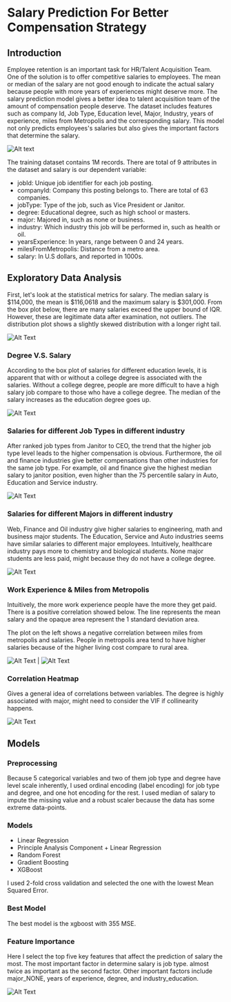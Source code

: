 # Salary Prediction For Better Compensation Strategy

## Introduction


Employee retention is an important task for HR/Talent Acquisition Team. One of the solution is to offer competitive salaries to employees. 	The mean or median of the salary are not good enough to indicate the actual salary because people with more years of experiences might deserve more. The salary prediction model gives a better idea to talent acquisition team of  the amount of compensation people deserve. The dataset includes features such as company Id, Job Type, Education level, Major, Industry, years of experience, miles from Metropolis and the corresponding salary. This model not only predicts employees's salaries but also gives the important factors that determine the salary.

![Alt text](https://www.moneyunder30.com/wp-content/uploads/2016/08/114__best-salary-information-websites-648x364-c-default.jpg)

The training dataset contains 1M records.
There are total of 9 attributes in the dataset and salary is our dependent variable:

- jobId: Unique job identifier for each job posting.
- companyId: Company this posting belongs to. There are total of 63 companies.
- jobType: Type of the job, such as Vice President or Janitor.
- degree: Educational degree, such as high school or masters.
- major: Majored in, such as none or business.
- industry: Which industry this job will be performed in, such as health or oil.
- yearsExperience: In years, range between 0 and 24 years.
- milesFromMetropolis: Distance from a metro area.
- salary: In U.S dollars, and reported in 1000s.


## Exploratory Data Analysis

First, let's look at the statistical metrics for salary. The median salary is \$114,000,  the mean is \$116,0618 and the maximum salary is \$301,000. From the box plot below, there are many salaries exceed the upper bound of IQR. However, these are legitimate data after examination, not outliers. The distribution plot shows a slightly skewed distribution with a longer right tail.

![Alt Text](https://github.com/czj818/SalaryPrediction/blob/main/image/box:hist.png)

### Degree V.S. Salary

According to the box plot of salaries for different education levels, it is apparent that with or without a college degree is associated with the salaries. Without a college degree, people are more difficult to have a high salary job compare to those who have a college degree.  The median of the salary increases as the education degree goes up.

![Alt Text](https://github.com/czj818/SalaryPrediction/blob/main/image/degree.png)

### Salaries for different Job Types in different industry

After ranked job types from Janitor to CEO, the trend that the higher job type level leads to the higher compensation is obvious. Furthermore, the oil and finance industries give better compensations than other industries for the same job type. For example, oil and finance give the highest median salary to janitor position, even higher than the 75 percentile salary in Auto, Education and Service industry.
 
 ![Alt Text](https://github.com/czj818/SalaryPrediction/blob/main/image/industry.png)
 
 ### Salaries for different Majors in different industry
 
Web, Finance and Oil industry give higher salaries to engineering, math and business major students.  The Education, Service and Auto industries seems have similar salaries to different major employees. Intuitively, healthcare industry pays more to chemistry and biological students. None major students are less paid, might because they do not have a college degree.
 
 ![Alt Text](https://github.com/czj818/SalaryPrediction/blob/main/image/major.png)

### Work Experience \& Miles from Metropolis

Intuitively, the more work experience people have the more they get paid. There is a positive correlation showed below. The line represents the mean salary and the opaque area represent the 1 standard deviation area.

The plot on the left shows a negative correlation between miles from metropolis and salaries. People in metropolis area tend to have higher salaries because of the higher living cost compare to rural area.

 ![Alt Text](https://github.com/czj818/SalaryPrediction/blob/main/image/exp.png) |  ![Alt Text](https://github.com/czj818/SalaryPrediction/blob/main/image/metro.png)
 
 ### Correlation Heatmap
 
 Gives a general idea of correlations between variables. The degree is highly associated with major, might need to consider the VIF if collinearity happens.
 
 ![Alt Text](https://github.com/czj818/SalaryPrediction/blob/main/image/corr.png)
 
 ## Models
 
 ### Preprocessing
 
 Because 5 categorical variables and two of them job type and degree have level scale inherently, I used ordinal encoding (label encoding) for job type and degree, and one hot encoding for the rest. I used median of salary to impute the missing value and a robust scaler because the data has some extreme data-points.
 
 ### Models
 
 - Linear Regression
 - Principle Analysis Component + Linear Regression
 - Random Forest
 - Gradient Boosting
 - XGBoost
 
 I used 2-fold cross validation and selected the one with the lowest Mean Squared Error. 
 
 ### Best Model
 
 The best model is the xgboost with 355 MSE.
 
 ### Feature Importance
 Here I select the top five key features that affect the prediction of salary the most.
 The most important factor in determine salary is job type. almost twice as important as the second factor. Other important factors include major_NONE, years of experience, degree, and industry_education.
 
  ![Alt Text](https://github.com/czj818/SalaryPrediction/blob/main/important_features.png)
 
 